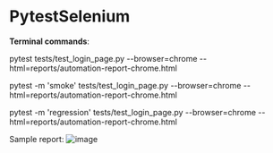 # PytestSelenium

**Terminal commands**:

pytest tests/test_login_page.py --browser=chrome --html=reports/automation-report-chrome.html

pytest -m 'smoke' tests/test_login_page.py --browser=chrome --html=reports/automation-report-chrome.html

pytest -m 'regression' tests/test_login_page.py --browser=chrome --html=reports/automation-report-chrome.html


Sample report:
![image](https://github.com/saiharish321/PytestSelenium/assets/57313273/a8273582-f076-4f42-9044-306fc8af6fe0)
